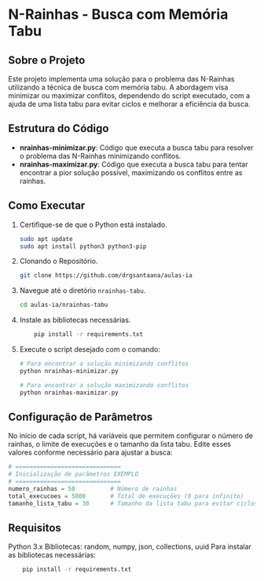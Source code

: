 # N-Rainhas - Busca com Memória Tabu

## Sobre o Projeto

Este projeto implementa uma solução para o problema das N-Rainhas utilizando a técnica de busca com memória tabu. A abordagem visa minimizar ou maximizar conflitos, dependendo do script executado, com a ajuda de uma lista tabu para evitar ciclos e melhorar a eficiência da busca.

## Estrutura do Código

-   **nrainhas-minimizar.py**: Código que executa a busca tabu para resolver o problema das N-Rainhas minimizando conflitos.
-   **nrainhas-maximizar.py**: Código que executa a busca tabu para tentar encontrar a pior solução possível, maximizando os conflitos entre as rainhas.

## Como Executar

1. Certifique-se de que o Python está instalado.

    ```sh
    sudo apt update
    sudo apt install python3 python3-pip
    ```

2. Clonando o Repositório.

    ```sh
    git clone https://github.com/drgsantaana/aulas-ia
    ```

3. Navegue até o diretório `nrainhas-tabu`.

    ```sh
    cd aulas-ia/nrainhas-tabu
    ```

4. Instale as bibliotecas necessárias.

    ```sh
        pip install -r requirements.txt
    ```

5. Execute o script desejado com o comando:

    ```sh
    # Para encontrar a solução minimizando conflitos
    python nrainhas-minimizar.py

    # Para encontrar a solução maximizando conflitos
    python nrainhas-maximizar.py
    ```

## Configuração de Parâmetros

No início de cada script, há variáveis que permitem configurar o número de rainhas, o limite de execuções e o tamanho da lista tabu. Edite esses valores conforme necessário para ajustar a busca:

```python
# ==============================
# Inicialização de parâmetros EXEMPLO
# ==============================
numero_rainhas = 50          # Número de rainhas
total_execucoes = 5000       # Total de execuções (0 para infinito)
tamanho_lista_tabu = 30      # Tamanho da lista tabu para evitar ciclos
```

## Requisitos

Python 3.x
Bibliotecas: random, numpy, json, collections, uuid
Para instalar as bibliotecas necessárias:

```sh
    pip install -r requirements.txt
```
